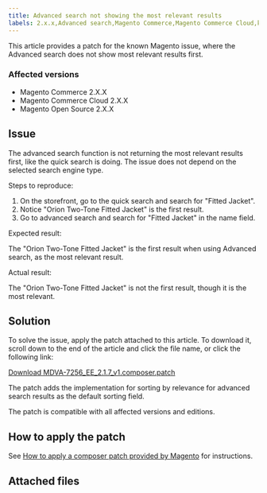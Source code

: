 ```yaml
---
title: Advanced search not showing the most relevant results
labels: 2.x.x,Advanced search,Magento Commerce,Magento Commerce Cloud,known issues,not relevant results,patch,troubleshooting
---
```


This article provides a patch for the known Magento issue, where the Advanced search does not show most relevant results first.

<h3 id="Advancedsearchnotshowingmostrelevantresults-Affectedversions">Affected versions</h3>

* Magento Commerce 2.X.X
* Magento Commerce Cloud 2.X.X
* Magento Open Source 2.X.X

<h2 id="Advancedsearchnotshowingmostrelevantresults-Description">Issue</h2>

The advanced search function is not returning the most relevant results first, like the quick search is doing. The issue does not depend on the selected search engine type.

 <span class="wysiwyg-underline">Steps to reproduce:</span> 

1. On the storefront, go to the quick search and search for "Fitted Jacket".
1. Notice "Orion Two-Tone Fitted Jacket" is the first result.
1. Go to advanced search and search for "Fitted Jacket" in the name field.

 <span class="wysiwyg-underline">Expected result:</span> 

The "Orion Two-Tone Fitted Jacket" is the first result when using Advanced search, as the most relevant result.

 <span class="wysiwyg-underline">Actual result:</span> 

The "Orion Two-Tone Fitted Jacket" is not the first result, though it is the most relevant.

<h2 id="Advancedsearchnotshowingmostrelevantresults-Solution">Solution</h2>

To solve the issue, apply the patch attached to this article. To download it, scroll down to the end of the article and click the file name, or click the following link:

 [Download MDVA-7256\_EE\_2.1.7\_v1.composer.patch](https://support.magento.com/hc/en-us/article_attachments/360027842872/MDVA-7256_EE_2.1.7_v1.composer.patch) 

The patch adds the implementation for sorting by relevance for advanced search results as the default sorting field.

The patch is compatible with all affected versions and editions.

## How to apply the patch

See [How to apply a composer patch provided by Magento](https://support.magento.com/hc/en-us/articles/360028367731) for instructions.

## Attached files
